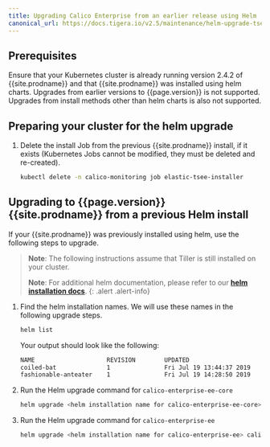 ```yaml
---
title: Upgrading Calico Enterprise from an earlier release using Helm
canonical_url: https://docs.tigera.io/v2.5/maintenance/helm-upgrade-tsee
---
```


## Prerequisites

Ensure that your Kubernetes cluster is already running version 2.4.2 of
{{site.prodname}} and that {{site.prodname}} was installed using helm charts.
Upgrades from earlier versions to {{page.version}} is not supported. 
Upgrades from install methods other than helm charts is also not supported.

## Preparing your cluster for the helm upgrade

1. Delete the install Job from the previous {{site.prodname}} install, if it exists
   (Kubernetes Jobs cannot be modified, they must be deleted and re-created).
   ```bash
   kubectl delete -n calico-monitoring job elastic-tsee-installer
   ```

## Upgrading to {{page.version}} {{site.prodname}} from a previous Helm install

If your {{site.prodname}} was previously installed using helm, use the following
steps to upgrade.

> **Note**: The following instructions assume that Tiller is still installed on
> your cluster.
>
> **Note**: For additional helm documentation, please refer to our
> [**helm installation docs**]({{site.url}}/{{page.version}}/getting-started/kubernetes/installation/helm/).
{: .alert .alert-info}

1. Find the helm installation names. We will use these names in the following
   upgrade steps.
   ```bash
   helm list
   ```

   Your output should look like the following:
   ```bash
   NAME                    REVISION        UPDATED                         STATUS          CHART                  APP VERSION     NAMESPACE
   coiled-bat              1               Fri Jul 19 13:44:37 2019        DEPLOYED        calico-enterprise-ee-core-                 default
   fashionable-anteater    1               Fri Jul 19 14:28:50 2019        DEPLOYED        calico-enterprise-ee-
   ```

1. Run the Helm upgrade command for `calico-enterprise-ee-core`
   ```bash
   helm upgrade <helm installation name for calico-enterprise-ee-core> calico-enterprise-ee-core-{% include chart_version_name %}.tgz
   ```

1. Run the Helm upgrade command for `calico-enterprise-ee`
   ```bash
   helm upgrade <helm installation name for calico-enterprise-ee> calico-enterprise-ee-{% include chart_version_name %}.tgz
   ```
